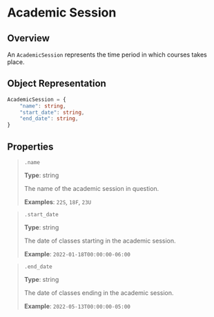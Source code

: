 # Academic Session

## Overview

An `AcademicSession` represents the time period in which courses takes place.

## Object Representation

```ts
AcademicSession = {
    "name": string,
    "start_date": string,
    "end_date": string,
}
```

## Properties

> `.name`
>
> **Type**: string
>
> The name of the academic session in question.
>
> **Examples**: `22S`, `18F`, `23U`

> `.start_date`
>
> **Type**: string
>
> The date of classes starting in the academic session.
>
> **Example**: `2022-01-18T00:00:00-06:00`

> `.end_date`
>
> **Type**: string
>
> The date of classes ending in the academic session.
>
> **Example**: `2022-05-13T00:00:00-05:00`

